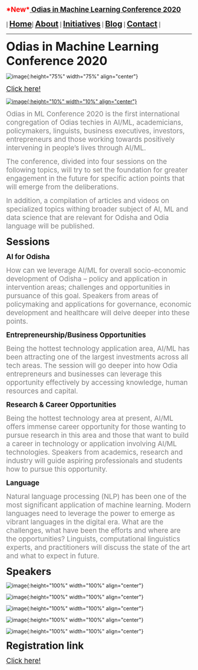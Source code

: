**<span style="color:red"><span style="font-size: 14pt;">\*New\*</span></span><span style="font-size: 14pt;">[ Odias in Machine Learning Conference 2020](index)</span>**

| **<span style="font-size: 16pt;">[Home](home)</span>**| **<span style="font-size: 16pt;">[About](about)</span>** | **<span style="font-size: 16pt;">[Initiatives](index)</span>** | **<span style="font-size: 16pt;">[Blog](blogs)</span>** | **<span style="font-size: 16pt;">[Contact](contact)</span>** |



---

**<span style="font-size: 24pt;">Odias in Machine Learning Conference 2020</span>**

![image](assets/img/registration.jpeg){:height="75%" width="75%" align="center"}

<a style="font-size: 14pt;" href="https://forms.gle/YAnBm34V41Q7vv4D9" target="_blank">Click here!</a>

[![image](assets/img/register_here.png){:height="10%" width="10%" align="center"}](https://forms.gle/YAnBm34V41Q7vv4D9)

<span style="color:gray"><span style="font-size: 14pt;">Odias in ML Conference 2020 is the first international congregation of Odias techies in AI/ML, academicians, policymakers, linguists, business executives, investors, entrepreneurs and those working towards positively intervening in people’s lives through AI/ML.</span></span>

<span style="color:gray"><span style="font-size: 14pt;">The conference, divided into four sessions on the following topics, will try to set the foundation for greater engagement in the future for specific action points that will emerge from the deliberations.</span></span>

<span style="color:gray"><span style="font-size: 14pt;">In addition, a compilation of articles and videos on specialized topics withing broader subject of AI, ML and data science that are relevant for Odisha and Odia language will be published.</span></span>

**<span style="font-size: 20pt;">Sessions</span>**

**<span style="font-size: 14pt;">AI for Odisha</span>**

<span style="color:gray"><span style="font-size: 14pt;">How can we leverage AI/ML for overall socio-economic development of Odisha – policy and application in intervention areas; challenges and opportunities in pursuance of this goal. Speakers from areas of policymaking and applications for governance, economic development and healthcare will delve deeper into these points.</span></span>

**<span style="font-size: 14pt;">Entrepreneurship/Business Opportunities</span>**

<span style="color:gray"><span style="font-size: 14pt;">Being the hottest technology application area, AI/ML has been attracting one of the largest investments across all tech areas. The session will go deeper into how Odia entrepreneurs and businesses can leverage this opportunity effectively by accessing knowledge, human resources and capital.</span></span>

**<span style="font-size: 14pt;">Research & Career Opportunities</span>**

<span style="color:gray"><span style="font-size: 14pt;">Being the hottest technology area at present, AI/ML offers immense career opportunity for those wanting to pursue research in this area and those that want to build a career in technology or application involving AI/ML technologies. Speakers from academics, research and industry will guide aspiring professionals and students how to pursue this opportunity.</span></span>

**<span style="font-size: 14pt;">Language</span>**

<span style="color:gray"><span style="font-size: 14pt;">Natural language processing (NLP) has been one of the most significant application of machine learning. Modern languages need to leverage the power to emerge as vibrant languages in the digital era. What are the challenges, what have been the efforts and where are the opportunities? Linguists, computational linguistics experts, and practitioners will discuss the state of the art and what to expect in future.</span></span>
 
**<span style="font-size: 20pt;">Speakers</span>**

![image](assets/img/speakers/Speakers.png){:height="100%" width="100%" align="center"}

![image](assets/img/speakers/Kuku_Das.png){:height="100%" width="100%" align="center"}

![image](assets/img/speakers/Manoj_Mishra.png){:height="100%" width="100%" align="center"}

![image](assets/img/speakers/Prasant_Mohapatra.png){:height="100%" width="100%" align="center"}

![image](assets/img/speakers/Vivekanand_Pani.png){:height="100%" width="100%" align="center"}


**<span style="font-size: 20pt;">Registration link</span>**

<a style="font-size: 14pt;" href="https://forms.gle/YAnBm34V41Q7vv4D9" target="_blank">Click here!</a>
